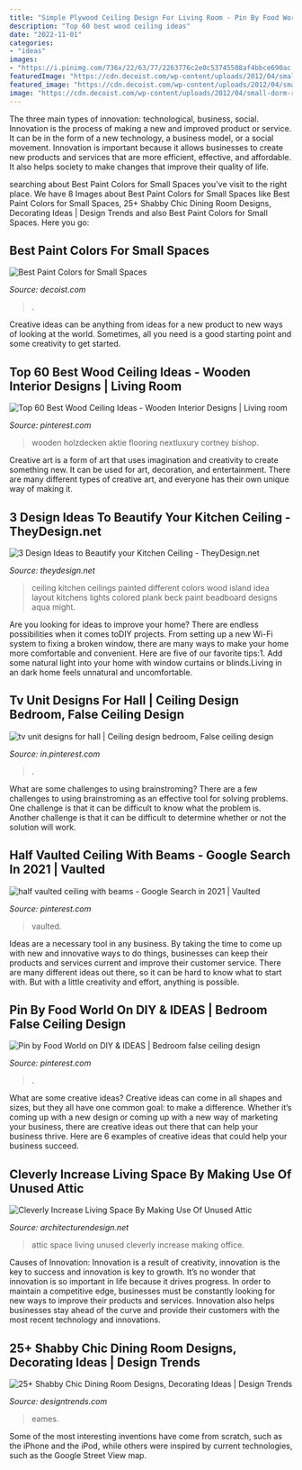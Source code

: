 ```yaml
---
title: "Simple Plywood Ceiling Design For Living Room - Pin By Food World On Diy &amp; Ideas"
description: "Top 60 best wood ceiling ideas"
date: "2022-11-01"
categories:
- "ideas"
images:
- "https://i.pinimg.com/736x/22/63/77/2263776c2e0c53745508af4bbce690ac.jpg"
featuredImage: "https://cdn.decoist.com/wp-content/uploads/2012/04/small-dorm-room-design-idea.jpg"
featured_image: "https://cdn.decoist.com/wp-content/uploads/2012/04/small-dorm-room-design-idea.jpg"
image: "https://cdn.decoist.com/wp-content/uploads/2012/04/small-dorm-room-design-idea.jpg"
---
```



The three main types of innovation: technological, business, social.
Innovation is the process of making a new and improved product or service. It can be in the form of a new technology, a business model, or a social movement. Innovation is important because it allows businesses to create new products and services that are more efficient, effective, and affordable. It also helps society to make changes that improve their quality of life.

	

		
searching about Best Paint Colors for Small Spaces you've visit to the right place. We have 8 Images about Best Paint Colors for Small Spaces like Best Paint Colors for Small Spaces, 25+ Shabby Chic Dining Room Designs, Decorating Ideas | Design Trends and also Best Paint Colors for Small Spaces. Here you go:
		
    
## Best Paint Colors For Small Spaces

<img loading=lazy src="https://cdn.decoist.com/wp-content/uploads/2012/04/small-dorm-room-design-idea.jpg" onerror="this.onerror=null;this.src='https://tse4.mm.bing.net/th?id=OIP.IzEfOptNiHuVGb01RW_BjAHaGu&amp;pid=15.1';" alt="Best Paint Colors for Small Spaces">

_Source: decoist.com_

>. 

	

Creative ideas can be anything from ideas for a new product to new ways of looking at the world. Sometimes, all you need is a good starting point and some creativity to get started.

    
## Top 60 Best Wood Ceiling Ideas - Wooden Interior Designs | Living Room

<img loading=lazy src="https://i.pinimg.com/736x/36/cd/4e/36cd4e8d25c2468279a174314119afa6.jpg" onerror="this.onerror=null;this.src='https://tse1.mm.bing.net/th?id=OIP.vGy-4KP3KKMnJDluMUmhVgAAAA&amp;pid=15.1';" alt="Top 60 Best Wood Ceiling Ideas - Wooden Interior Designs | Living room">

_Source: pinterest.com_

>wooden holzdecken aktie flooring nextluxury cortney bishop. 

	

Creative art is a form of art that uses imagination and creativity to create something new. It can be used for art, decoration, and entertainment. There are many different types of creative art, and everyone has their own unique way of making it.

    
## 3 Design Ideas To Beautify Your Kitchen Ceiling - TheyDesign.net

<img loading=lazy src="https://theydesign.net/wp-content/uploads/2017/06/25-best-ideas-about-kitchen-ceilings-on-pinterest-kitchen-regarding-kitchen-ceiling-3-design-ideas-to-beautify-your-kitchen-ceiling.jpg" onerror="this.onerror=null;this.src='https://tse2.mm.bing.net/th?id=OIP.2_7Ot2AedHKFU_f6biAV0wHaLR&amp;pid=15.1';" alt="3 Design Ideas to Beautify your Kitchen Ceiling - TheyDesign.net">

_Source: theydesign.net_

>ceiling kitchen ceilings painted different colors wood island idea layout kitchens lights colored plank beck paint beadboard designs aqua might. 

	

Are you looking for ideas to improve your home? There are endless possibilities when it comes toDIY projects. From setting up a new Wi-Fi system to fixing a broken window, there are many ways to make your home more comfortable and convenient. Here are five of our favorite tips:1. Add some natural light into your home with window curtains or blinds.Living in an dark home feels unnatural and uncomfortable.

    
## Tv Unit Designs For Hall | Ceiling Design Bedroom, False Ceiling Design

<img loading=lazy src="https://i.pinimg.com/736x/78/0c/b6/780cb61b4629a01f20a98e21b98deee6.jpg" onerror="this.onerror=null;this.src='https://tse4.mm.bing.net/th?id=OIP._gC1ezPSrKYhnxMEs76RAgHaJ4&amp;pid=15.1';" alt="tv unit designs for hall | Ceiling design bedroom, False ceiling design">

_Source: in.pinterest.com_

>. 

	

What are some challenges to using brainstroming?
There are a few challenges to using brainstroming as an effective tool for solving problems. One challenge is that it can be difficult to know what the problem is. Another challenge is that it can be difficult to determine whether or not the solution will work.

    
## Half Vaulted Ceiling With Beams - Google Search In 2021 | Vaulted

<img loading=lazy src="https://i.pinimg.com/736x/68/97/8d/68978d9ec9830ec8286009fa54379d40.jpg" onerror="this.onerror=null;this.src='https://tse3.mm.bing.net/th?id=OIP.SaE2upbuQof1vBvCvAxUigHaLH&amp;pid=15.1';" alt="half vaulted ceiling with beams - Google Search in 2021 | Vaulted">

_Source: pinterest.com_

>vaulted. 

	

Ideas are a necessary tool in any business. By taking the time to come up with new and innovative ways to do things, businesses can keep their products and services current and improve their customer service. There are many different ideas out there, so it can be hard to know what to start with. But with a little creativity and effort, anything is possible.

    
## Pin By Food World On DIY &amp; IDEAS | Bedroom False Ceiling Design

<img loading=lazy src="https://i.pinimg.com/736x/22/63/77/2263776c2e0c53745508af4bbce690ac.jpg" onerror="this.onerror=null;this.src='https://tse4.mm.bing.net/th?id=OIP.27Dp57hYev-KBoJEOoCxCwHaF7&amp;pid=15.1';" alt="Pin by Food World on DIY &amp; IDEAS | Bedroom false ceiling design">

_Source: pinterest.com_

>. 

	

What are some creative ideas?
Creative ideas can come in all shapes and sizes, but they all have one common goal: to make a difference. Whether it’s coming up with a new design or coming up with a new way of marketing your business, there are creative ideas out there that can help your business thrive. Here are 6 examples of creative ideas that could help your business succeed.

    
## Cleverly Increase Living Space By Making Use Of Unused Attic

<img loading=lazy src="https://cdn.architecturendesign.net/wp-content/uploads/2015/12/AD-Attic-Living-Space-Design-08.jpg" onerror="this.onerror=null;this.src='https://tse1.mm.bing.net/th?id=OIP.2jPimenAS7TSQaYYBxXS6AHaLG&amp;pid=15.1';" alt="Cleverly Increase Living Space By Making Use Of Unused Attic">

_Source: architecturendesign.net_

>attic space living unused cleverly increase making office. 

	

Causes of Innovation:
Innovation is a result of creativity, innovation is the key to success and innovation is key to growth. It’s no wonder that innovation is so important in life because it drives progress. In order to maintain a competitive edge, businesses must be constantly looking for new ways to improve their products and services. Innovation also helps businesses stay ahead of the curve and provide their customers with the most recent technology and innovations.

    
## 25+ Shabby Chic Dining Room Designs, Decorating Ideas | Design Trends

<img loading=lazy src="https://images.designtrends.com/wp-content/uploads/2016/03/18065950/Sassy-Shabby-Chic-Dining-Room.jpg" onerror="this.onerror=null;this.src='https://tse1.mm.bing.net/th?id=OIP.2_j0i6hbkVM9ECS4BK0inAHaJ3&amp;pid=15.1';" alt="25+ Shabby Chic Dining Room Designs, Decorating Ideas | Design Trends">

_Source: designtrends.com_

>eames. 

	

Some of the most interesting inventions have come from scratch, such as the iPhone and the iPod, while others were inspired by current technologies, such as the Google Street View map.

